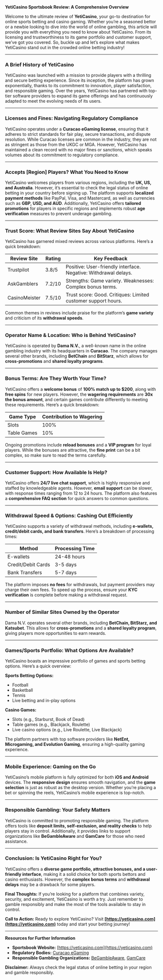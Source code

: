 **YetiCasino Sportsbook Review: A Comprehensive Overview**  

Welcome to the ultimate review of **YetiCasino**, your go-to destination for online sports betting and casino gaming. Whether you’re a seasoned bettor or a newbie looking to dive into the world of online gambling, this article will provide you with everything you need to know about YetiCasino. From its licensing and trustworthiness to its game portfolio and customer support, we’ve got you covered. So, buckle up and let’s explore what makes YetiCasino stand out in the crowded online betting industry!  

---

### **A Brief History of YetiCasino**  
YetiCasino was launched with a mission to provide players with a thrilling and secure betting experience. Since its inception, the platform has grown exponentially, thanks to its commitment to innovation, player satisfaction, and responsible gaming. Over the years, YetiCasino has partnered with top-tier software providers to expand its game offerings and has continuously adapted to meet the evolving needs of its users.  

---

### **Licenses and Fines: Navigating Regulatory Compliance**  
YetiCasino operates under a **Curacao eGaming license**, ensuring that it adheres to strict standards for fair play, secure transactions, and dispute resolution. While Curacao licenses are common in the industry, they are not as stringent as those from the UKGC or MGA. However, YetiCasino has maintained a clean record with no major fines or sanctions, which speaks volumes about its commitment to regulatory compliance.  

---

### **Accepts [Region] Players? What You Need to Know**  
YetiCasino welcomes players from various regions, including the **UK, US, and Australia**. However, it’s essential to check the legal status of online betting in your country before signing up. The platform supports **localized payment methods** like PayPal, Visa, and Mastercard, as well as currencies such as **GBP, USD, and AUD**. Additionally, YetiCasino offers **tailored promotions** for players in specific regions and implements robust **age verification** measures to prevent underage gambling.  

---

### **Trust Score: What Review Sites Say About YetiCasino**  
YetiCasino has garnered mixed reviews across various platforms. Here’s a quick breakdown:  

| **Review Site** | **Rating** | **Key Feedback** |  
|------------------|------------|------------------|  
| Trustpilot       | 3.8/5      | Positive: User-friendly interface. Negative: Withdrawal delays. |  
| AskGamblers      | 7.2/10     | Strengths: Game variety. Weaknesses: Complex bonus terms. |  
| CasinoMeister    | 7.5/10     | Trust score: Good. Critiques: Limited customer support hours. |  

Common themes in reviews include praise for the platform’s **game variety** and criticism of its **withdrawal speeds**.  

---

### **Operator Name & Location: Who is Behind YetiCasino?**  
YetiCasino is operated by **Dama N.V.**, a well-known name in the online gambling industry with its headquarters in **Curacao**. The company manages several other brands, including **BetChain** and **BitStarz**, which allows for **cross-promotions** and **shared loyalty programs**.  

---

### **Bonus Terms: Are They Worth Your Time?**  
YetiCasino offers a **welcome bonus** of **100% match up to $200**, along with **free spins** for new players. However, the **wagering requirements** are **30x the bonus amount**, and certain games contribute differently to meeting these requirements. Here’s a quick breakdown:  

| **Game Type** | **Contribution to Wagering** |  
|---------------|------------------------------|  
| Slots         | 100%                         |  
| Table Games   | 10%                          |  

Ongoing promotions include **reload bonuses** and a **VIP program** for loyal players. While the bonuses are attractive, the **fine print** can be a bit complex, so make sure to read the terms carefully.  

---

### **Customer Support: How Available Is Help?**  
YetiCasino offers **24/7 live chat support**, which is highly responsive and staffed by knowledgeable agents. However, **email support** can be slower, with response times ranging from 12 to 24 hours. The platform also features a **comprehensive FAQ section** for quick answers to common questions.  

---

### **Withdrawal Speed & Options: Cashing Out Efficiently**  
YetiCasino supports a variety of withdrawal methods, including **e-wallets, credit/debit cards, and bank transfers**. Here’s a breakdown of processing times:  

| **Method**       | **Processing Time** |  
|-------------------|---------------------|  
| E-wallets        | 24-48 hours         |  
| Credit/Debit Cards | 3-5 days            |  
| Bank Transfers    | 5-7 days            |  

The platform imposes **no fees** for withdrawals, but payment providers may charge their own fees. To speed up the process, ensure your **KYC verification** is complete before making a withdrawal request.  

---

### **Number of Similar Sites Owned by the Operator**  
Dama N.V. operates several other brands, including **BetChain, BitStarz, and Katsubet**. This allows for **cross-promotions** and a **shared loyalty program**, giving players more opportunities to earn rewards.  

---

### **Games/Sports Portfolio: What Options Are Available?**  
YetiCasino boasts an impressive portfolio of games and sports betting options. Here’s a quick overview:  

**Sports Betting Options:**  
- Football  
- Basketball  
- Tennis  
- Live betting and in-play options  

**Casino Games:**  
- Slots (e.g., Starburst, Book of Dead)  
- Table games (e.g., Blackjack, Roulette)  
- Live casino options (e.g., Live Roulette, Live Blackjack)  

The platform partners with top software providers like **NetEnt, Microgaming, and Evolution Gaming**, ensuring a high-quality gaming experience.  

---

### **Mobile Experience: Gaming on the Go**  
YetiCasino’s mobile platform is fully optimized for both **iOS and Android** devices. The **responsive design** ensures smooth navigation, and the **game selection** is just as robust as the desktop version. Whether you’re placing a bet or spinning the reels, YetiCasino’s mobile experience is top-notch.  

---

### **Responsible Gambling: Your Safety Matters**  
YetiCasino is committed to promoting responsible gaming. The platform offers tools like **deposit limits, self-exclusion, and reality checks** to help players stay in control. Additionally, it provides links to support organizations like **BeGambleAware** and **GamCare** for those who need assistance.  

---

### **Conclusion: Is YetiCasino Right for You?**  
YetiCasino offers a **diverse game portfolio, attractive bonuses, and a user-friendly interface**, making it a solid choice for both sports bettors and casino enthusiasts. However, the **complex bonus terms** and **withdrawal delays** may be a drawback for some players.  

**Final Thoughts:** If you’re looking for a platform that combines variety, security, and excitement, YetiCasino is worth a try. Just remember to gamble responsibly and make the most of the tools available to stay in control.  

**Call to Action:** Ready to explore YetiCasino? Visit **[https://yeticasino.com](https://yeticasino.com)** today and start your betting journey!  

---

**Resources for Further Information**  
- **Sportsbook Website:** [https://yeticasino.com](https://yeticasino.com)  
- **Regulatory Bodies:** [Curacao eGaming](https://www.curacao-egaming.com)  
- **Responsible Gambling Organizations:** [BeGambleAware](https://www.begambleaware.org), [GamCare](https://www.gamcare.org.uk)  

**Disclaimer:** Always check the legal status of online betting in your region and gamble responsibly.